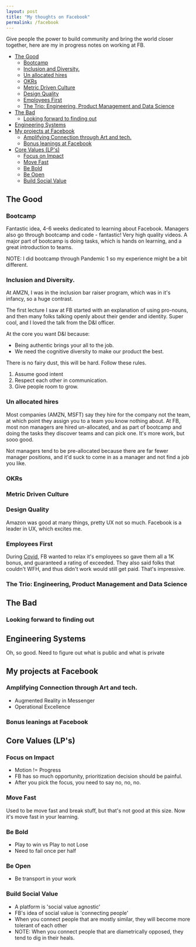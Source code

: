 ```yaml
---
layout: post
title: "My thoughts on Facebook"
permalink: /facebook
---
```


Give people the power to build community and bring the world closer together, here are my in progress notes on working at FB.

<!-- prettier-ignore-start -->
<!-- vim-markdown-toc GFM -->

- [The Good](#the-good)
    - [Bootcamp](#bootcamp)
    - [Inclusion and Diversity.](#inclusion-and-diversity)
    - [Un allocated hires](#un-allocated-hires)
    - [OKRs](#okrs)
    - [Metric Driven Culture](#metric-driven-culture)
    - [Design Quality](#design-quality)
    - [Employees First](#employees-first)
    - [The Trio: Engineering, Product Management and Data Science](#the-trio-engineering-product-management-and-data-science)
- [The Bad](#the-bad)
    - [Looking forward to finding out](#looking-forward-to-finding-out)
- [Engineering Systems](#engineering-systems)
- [My projects at Facebook](#my-projects-at-facebook)
    - [Amplifying Connection through Art and tech.](#amplifying-connection-through-art-and-tech)
    - [Bonus leanings at Facebook](#bonus-leanings-at-facebook)
- [Core Values (LP's)](#core-values-lps)
    - [Focus on Impact](#focus-on-impact)
    - [Move Fast](#move-fast)
    - [Be Bold](#be-bold)
    - [Be Open](#be-open)
    - [Build Social Value](#build-social-value)

<!-- vim-markdown-toc -->
<!-- prettier-ignore-end -->

## The Good

### Bootcamp

Fantastic idea, 4-6 weeks dedicated to learning about Facebook. Managers also go through bootcamp and code - fantastic! Very high quality videos.
A major part of bootcamp is doing tasks, which is hands on learning, and a great introduction to teams.

NOTE: I did bootcamp through Pandemic 1 so my experience might be a bit different.

### Inclusion and Diversity.

At AMZN, I was in the inclusion bar raiser program, which was in it's infancy, so a huge contrast.

The first lecture I saw at FB started with an explanation of using pro-nouns, and then many folks talking openly about their gender and identity. Super cool, and I loved the talk from the D&I officer.

At the core you want D&I because:

- Being authentic brings your all to the job.
- We need the cognitive diversity to make our product the best.

There is no fairy dust, this will be hard. Follow these rules.

1. Assume good intent
2. Respect each other in communication.
3. Give people room to grow.

### Un allocated hires

Most companies (AMZN, MSFT) say they hire for the company not the team, at which point they assign you to a team you know nothing about. At FB, most non managers are hired un-allocated, and as part of bootcamp and doing the tasks they discover teams and can pick one. It's more work, but sooo good.

Not managers tend to be pre-allocated because there are far fewer manager positions, and it'd suck to come in as a manager and not find a job you like.

### OKRs

### Metric Driven Culture

### Design Quality

Amazon was good at many things, pretty UX not so much. Facebook is a leader in UX, which excites me.

### Employees First

During [Covid](/covid19), FB wanted to relax it's employees so gave them all a 1K bonus, and guaranteed a rating of exceeded. They also said folks that couldn't WFH, and thus didn't work would still get paid. That's impressive.

### The Trio: Engineering, Product Management and Data Science

## The Bad

### Looking forward to finding out

## Engineering Systems

Oh, so good. Need to figure out what is public and what is private

## My projects at Facebook

### Amplifying Connection through Art and tech.

- Augmented Reality in Messenger
- Operational Excellence

### Bonus leanings at Facebook

## Core Values (LP's)

### Focus on Impact

- Motion != Progress
- FB has so much opportunity, prioritization decision should be painful.
- After you pick the focus, you need to say no, no, no.

### Move Fast

Used to be move fast and break stuff, but that's not good at this size. Now it's move fast in your learning.

### Be Bold

- Play to win vs Play to not Lose
- Need to fail once per half

### Be Open

- Be transport in your work

### Build Social Value

- A platform is 'social value agnostic'
- FB's idea of social value is 'connecting people'
- When you connect people that are mostly similar, they will become more tolerant of each other
- NOTE: When you connect people that are diametrically opposed, they tend to dig in their heals.
